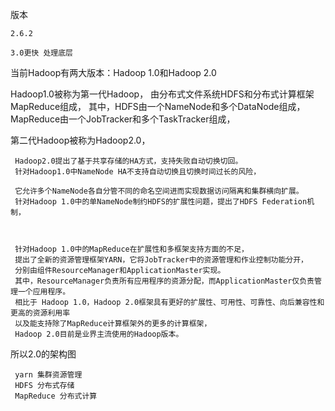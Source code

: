 


版本

    2.6.2
    
    3.0更快 处理底层
    
    
当前Hadoop有两大版本：Hadoop 1.0和Hadoop 2.0

  Hadoop1.0被称为第一代Hadoop，
  由分布式文件系统HDFS和分布式计算框架MapReduce组成，
  其中，HDFS由一个NameNode和多个DataNode组成，
  MapReduce由一个JobTracker和多个TaskTracker组成，
  
  
  第二代Hadoop被称为Hadoop2.0，
  
     Hadoop2.0提出了基于共享存储的HA方式，支持失败自动切换切回。
     针对Hadoop1.0中NameNode HA不支持自动切换且切换时间过长的风险，
     
     它允许多个NameNode各自分管不同的命名空间进而实现数据访问隔离和集群横向扩展。
     针对Hadoop 1.0中的单NameNode制约HDFS的扩展性问题，提出了HDFS Federation机制，
 
 
 
     针对Hadoop 1.0中的MapReduce在扩展性和多框架支持方面的不足，
     提出了全新的资源管理框架YARN，它将JobTracker中的资源管理和作业控制功能分开，
     分别由组件ResourceManager和ApplicationMaster实现。
     其中，ResourceManager负责所有应用程序的资源分配，而ApplicationMaster仅负责管理一个应用程序。
     相比于 Hadoop 1.0，Hadoop 2.0框架具有更好的扩展性、可用性、可靠性、向后兼容性和更高的资源利用率
     以及能支持除了MapReduce计算框架外的更多的计算框架，
     Hadoop 2.0目前是业界主流使用的Hadoop版本。
 
 所以2.0的架构图
 
     
     yarn 集群资源管理
     HDFS 分布式存储
     MapReduce 分布式计算
    
